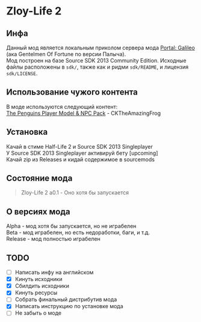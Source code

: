 # Zloy-Life 2
## Инфа
Данный мод является локальным приколом сервера мода [Portal: Galileo](https://discord.gg/6SzMxBXffw) (ака Gentelmen Of Fortune по версии Палыча).\
Мод построен на базе Source SDK 2013 Community Edition. Исходные файлы расположены в `sdk/`, также как и ридми `sdk/README`, и лицензия `sdk/LICENSE`.
## Использование чужого контента
В моде используются следующий контент:\
[The Penguins Player Model & NPC Pack](https://steamcommunity.com/sharedfiles/filedetails/?id=2585746247) - CKTheAmazingFrog
## Установка
Качай в стиме Half-Life 2 и Source SDK 2013 Singleplayer\
У Source SDK 2013 Singleplayer активируй бету [upcoming]\
Качай zip из Releases и кидай содержимое в sourcemods
## Состояние мода
> Zloy-Life 2 a0.1 - Оно хотя бы запускается
## О версиях мода
Alpha - мод хотя бы запускается, но не играбелен\
Beta - мод играбелен, но есть недоработки, баги, и т.д.\
Release - мод полностью играбелен
## TODO
- [ ] Написать инфу на английском
- [X] Кинуть исходники
- [X] Сбилдить исходники
- [X] Кинуть ресурсы
- [ ] Собрать финальный дистрибутив мода
- [X] Написать инструкцию по установке мода
- [ ] Не забыть о моде

